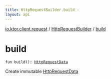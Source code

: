 ```yaml
---
title: HttpRequestBuilder.build - 
layout: api
---
```


<div class='api-docs-breadcrumbs'><a href="../index.html">io.ktor.client.request</a> / <a href="index.html">HttpRequestBuilder</a> / <a href="./build.html">build</a></div>

# build

<div class="signature"><code><span class="keyword">fun </span><span class="identifier">build</span><span class="symbol">(</span><span class="symbol">)</span><span class="symbol">: </span><a href="../-http-request-data/index.html"><span class="identifier">HttpRequestData</span></a></code></div>

Create immutable <a href="../-http-request-data/index.html">HttpRequestData</a>

